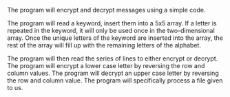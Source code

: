 The program will encrypt and decrypt messages using a simple code.

The program will read a keyword, insert them into a 5x5 array. If a letter is repeated in the keyword, it will only be used once in the two-dimensional array. Once the unique letters of the keyword are inserted into the array, the rest of the array will fill up with the remaining letters of the alphabet.
        
The program will then read the series of lines to either encrypt or decrypt.
The program will encrypt a lower case letter by reversing the row and column values.
The program will decrypt an upper case letter by reversing the row and column value.
The program will specifically process a file given to us.
